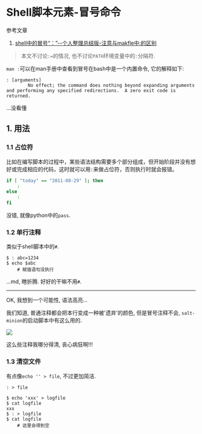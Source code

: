 # Shell脚本元素-冒号命令

参考文章

1. [shell中的冒号“：”--个人整理总结版-注意与makfle中:的区别](http://blog.csdn.net/honghuzhilangzixin/article/details/7073312/)

> 本文不讨论`:=`的情况, 也不讨论`PATH`环境变量中的`:`分隔符.

`man :`可以在man手册中查看到冒号在bash中是一个内置命令, 它的解释如下:

```
: [arguments]
        No effect; the command does nothing beyond expanding arguments and performing any specified redirections.  A zero exit code is returned.
```

...没看懂

## 1. 用法

### 1.1 占位符

比如在编写脚本的过程中，某些语法结构需要多个部分组成，但开始阶段并没有想好或完成相应的代码，这时就可以用`:`来做占位符，否则执行时就会报错。

```bash
if [ "today" == "2011-08-29" ]; then  
    :  
else  
    :  
fi
```

没错, 就像python中的`pass`.

### 1.2 单行注释

类似于shell脚本中的`#`.

```
$ : abc=1234 
$ echo $abc 
    # 赋值语句没执行
```

...md, 瞎折腾. 好好的干嘛不用`#`.

------

OK, 我想到一个可能性, 语法高亮... 

我们知道, 普通注释都会把本行变成一种被'遗弃'的颜色, 但是冒号注释不会, `salt-minion`的启动脚本中有这么用的.

![](https://gitee.com/generals-space/gitimg/raw/master/e6dec0cb18075bb1567512c3abbed0f7.png)

这么些注释我哪分得清, 丧心病狂啊!!!

### 1.3 清空文件

有点像`echo '' > file`, 不过更加简洁.

`: > file`

```
$ echo 'xxx' > logfile
$ cat logfile 
xxx
$ : > logfile 
$ cat logfile 
    # 这里会得到空
```